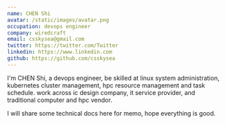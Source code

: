 ```yaml
---
name: CHEN Shi
avatar: /static/images/avatar.png
occupation: devops engineer
company: wiredcraft
email: csskysea@gmail.com
twitter: https://twitter.com/Twitter
linkedin: https://www.linkedin.com
github: https://github.com/csskysea
---
```


I'm CHEN Shi, a devops engineer, be skilled at linux system administration, kubernetes cluster management, hpc resource management and task schedule. work across ic design company, it service provider, and traditional computer and hpc vendor. 

I will share some technical docs here for memo, hope everything is good.

